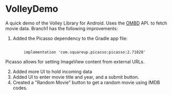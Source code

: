 # VolleyDemo
A quick demo of the Volley Library for Android. Uses the [OMBD](http://www.omdbapi.com/) API. to fetch movie data. 
Branch1 has the following improvements:

1. Added the Picasso  dependency to the Gradle app file:

```

        implementation 'com.squareup.picasso:picasso:2.71828'

```
Picasso allows for setting ImageView content from external URLs.

2. Added more UI to hold incoming data
3. Added UI to enter movie title and year, and a submit button.
4. Created a "Random Movie" button to get a random movie using IMDB codes.

 
